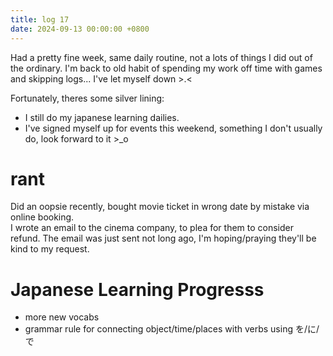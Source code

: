 ```yaml
---
title: log 17
date: 2024-09-13 00:00:00 +0800
---
```

Had a pretty fine week, same daily routine, not a lots of things I did out of the ordinary.
I'm back to old habit of spending my work off time with games and skipping logs... I've let myself down >.<

Fortunately, theres some silver lining:
- I still do my japanese learning dailies.
- I've signed myself up for events this weekend, something I don't usually do, look forward to it >_o

# rant
Did an oopsie recently, bought movie ticket in wrong date by mistake via online booking.\
I wrote an email to the cinema company, to plea for them to consider refund. The email was just sent not long ago, I'm hoping/praying they'll be kind to my request.

# Japanese Learning Progresss
- more new vocabs
- grammar rule for connecting object/time/places with verbs using を/に/で